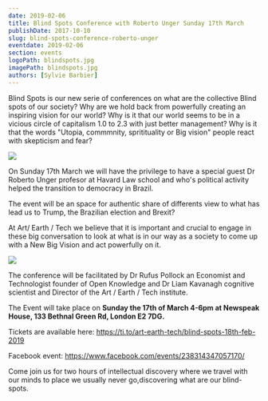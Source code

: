 ```yaml
---
date: 2019-02-06
title: Blind Spots Conference with Roberto Unger Sunday 17th March
publishDate: 2017-10-10
slug: blind-spots-conference-roberto-unger
eventdate: 2019-02-06
section: events
logoPath: blindspots.jpg
imagePath: blindspots.jpg
authors: [Sylvie Barbier]
---
```


Blind Spots is our new serie of conferences on what are the collective Blind spots of our society?
Why are we hold back from powerfully creating an inspiring vision for our world?
Why is it that our world seems to be in a vicious circle of capitalism 1.0 to 2.3 with just better management?
Why is it that the words "Utopia, commmnity, spritituality or Big vision" people react with skepticism and fear?

<img src="/images/roberto-unger.jpg">

On Sunday 17th March we will have the privilege to have a special guest Dr Roberto Unger profesor at Havard Law school and
who's political activity helped the transition to democracy in Brazil.

The event will be an space for authentic share of differents view to what has lead us to Trump, the Brazilian election and Brexit?

At Art/ Earth / Tech we believe that it is important and crucial to engage in these big conversation to look at what is in our way as a society to come up with a New Big Vision and act powerfully on it.

<img src="/images/blindspots.jpg">

The conference will be facilitated by Dr Rufus Pollock an Economist and Technologist founder of Open Knowledge and Dr Liam Kavanagh cognitive scientist and Director of the Art / Earth / Tech institute.

The Event will take place on **Sunday the 17th of March 4-6pm at Newspeak House, 133 Bethnal Green Rd,
London E2 7DG.**

Tickets are available here: https://ti.to/art-earth-tech/blind-spots-18th-feb-2019

Facebook event: https://www.facebook.com/events/238314347057170/

Come join us for two hours of intellectual discovery where we travel with our minds to place we usually never go,discovering what are our blind-spots.
